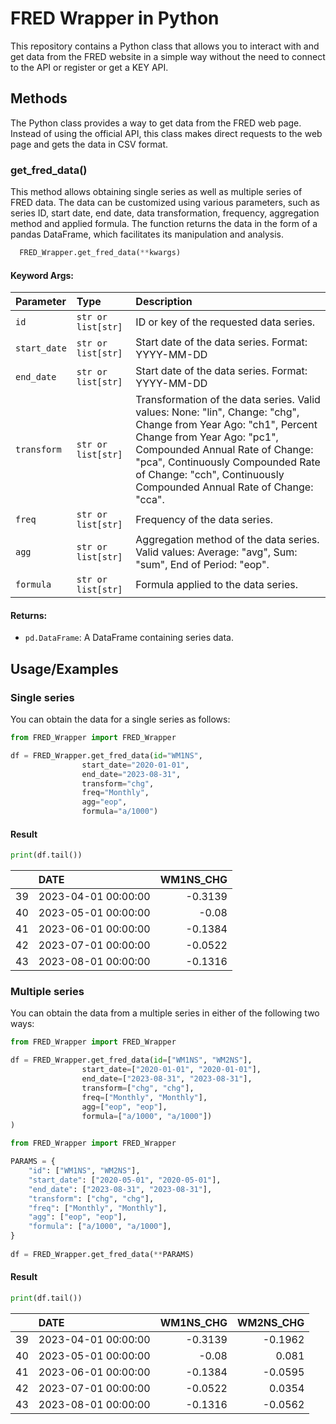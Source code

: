 # FRED Wrapper in Python

This repository contains a Python class that allows you to interact with and get data from the FRED website in a simple way without the need to connect to the API or register or get a KEY API.

## Methods

The Python class provides a way to get data from the FRED web page. Instead of using the official API, this class makes direct requests to the web page and gets the data in CSV format.

### get_fred_data()

This method allows obtaining single series as well as multiple series of FRED data. The data can be customized using various parameters, such as series ID, start date, end date, data transformation, frequency, aggregation method and applied formula. The function returns the data in the form of a pandas DataFrame, which facilitates its manipulation and analysis.

```python
  FRED_Wrapper.get_fred_data(**kwargs)
```

#### Keyword Args:

| Parameter | Type     | Description                |
| :-------- | :------- | :------------------------- |
| `id` | `str or list[str]` | ID or key of the requested data series. |
| `start_date` | `str or list[str]` | Start date of the data series. Format: YYYY-MM-DD |
| `end_date` | `str or list[str]` | Start date of the data series. Format: YYYY-MM-DD |
| `transform` | `str or list[str]` | Transformation of the data series. Valid values: None: "lin", Change: "chg", Change from Year Ago: "ch1", Percent Change from Year Ago: "pc1", Compounded Annual Rate of Change: "pca", Continuously Compounded Rate of Change: "cch", Continuously Compounded Annual Rate of Change: "cca".|
| `freq` | `str or list[str]` | Frequency of the data series. |
| `agg` | `str or list[str]` | Aggregation method of the data series. Valid values: Average: "avg", Sum: "sum", End of Period: "eop".|
| `formula` | `str or list[str]` | Formula applied to the data series. |

#### Returns:
- `pd.DataFrame`: A DataFrame containing series data.

## Usage/Examples

### Single series

You can obtain the data for a single series as follows:

```python
from FRED_Wrapper import FRED_Wrapper

df = FRED_Wrapper.get_fred_data(id="WM1NS",
				start_date="2020-01-01",
				end_date="2023-08-31",
				transform="chg",
				freq="Monthly",
				agg="eop",
				formula="a/1000")
```

#### Result

```python
print(df.tail())
```

|    | DATE                |   WM1NS_CHG |
|---:|:--------------------|------------:|
| 39 | 2023-04-01 00:00:00 |     -0.3139 |
| 40 | 2023-05-01 00:00:00 |     -0.08   |
| 41 | 2023-06-01 00:00:00 |     -0.1384 |
| 42 | 2023-07-01 00:00:00 |     -0.0522 |
| 43 | 2023-08-01 00:00:00 |     -0.1316 |

### Multiple series

You can obtain the data from a multiple series in either of the following two ways:

```python
from FRED_Wrapper import FRED_Wrapper

df = FRED_Wrapper.get_fred_data(id=["WM1NS", "WM2NS"],
				start_date=["2020-01-01", "2020-01-01"],
				end_date=["2023-08-31", "2023-08-31"],
				transform=["chg", "chg"],
				freq=["Monthly", "Monthly"],
				agg=["eop", "eop"],
				formula=["a/1000", "a/1000"])
)
```

```python
from FRED_Wrapper import FRED_Wrapper

PARAMS = {
    "id": ["WM1NS", "WM2NS"],  
    "start_date": ["2020-05-01", "2020-05-01"],  
    "end_date": ["2023-08-31", "2023-08-31"],
    "transform": ["chg", "chg"],  
    "freq": ["Monthly", "Monthly"],  
    "agg": ["eop", "eop"],  
    "formula": ["a/1000", "a/1000"],  
}  
  
df = FRED_Wrapper.get_fred_data(**PARAMS)
```

#### Result

```python
print(df.tail())
```

|    | DATE                |   WM1NS_CHG |   WM2NS_CHG |
|---:|:--------------------|------------:|------------:|
| 39 | 2023-04-01 00:00:00 |     -0.3139 |     -0.1962 |
| 40 | 2023-05-01 00:00:00 |     -0.08   |      0.081  |
| 41 | 2023-06-01 00:00:00 |     -0.1384 |     -0.0595 |
| 42 | 2023-07-01 00:00:00 |     -0.0522 |      0.0354 |
| 43 | 2023-08-01 00:00:00 |     -0.1316 |     -0.0562 |
